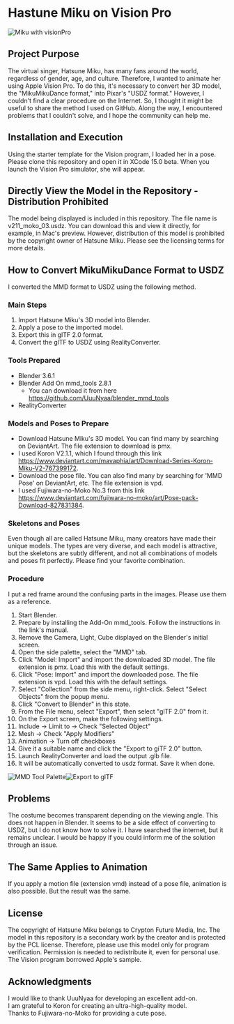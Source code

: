 # Hastune Miku on Vision Pro

![Miku with visionPro](v211_moko_03.png)


## Project Purpose
The virtual singer, Hatsune Miku, has many fans around the world, regardless of gender, age, and culture. Therefore, I wanted to animate her using Apple Vision Pro. To do this, it's necessary to convert her 3D model, the "MikuMikuDance format," into Pixar's "USDZ format." However, I couldn't find a clear procedure on the Internet. So, I thought it might be useful to share the method I used on GitHub. Along the way, I encountered problems that I couldn't solve, and I hope the community can help me.


 
## Installation and Execution
Using the starter template for the Vision program, I loaded her in a pose. Please clone this repository and open it in XCode 15.0 beta. When you launch the Vision Pro simulator, she will appear.


 
## Directly View the Model in the Repository - Distribution Prohibited
The model being displayed is included in this repository. The file name is v211_moko_03.usdz. You can download this and view it directly, for example, in Mac's preview. However, distribution of this model is prohibited by the copyright owner of Hatsune Miku. Please see the licensing terms for more details.


 
## How to Convert MikuMikuDance Format to USDZ
I converted the MMD format to USDZ using the following method.

### Main Steps
 1. Import Hatsune Miku's 3D model into Blender.
 1. Apply a pose to the imported model.
 1. Export this in glTF 2.0 format.
 1. Convert the glTF to USDZ using RealityConverter.

 
### Tools Prepared
 * Blender 3.6.1
 * Blender Add On mmd_tools 2.8.1
    * You can download it from here https://github.com/UuuNyaa/blender_mmd_tools
 * RealityConverter 

 
### Models and Poses to Prepare
 * Download Hatsune Miku's 3D model. You can find many by searching on DeviantArt. The file extension to download is pmx.
 * I used Koron V2.1.1, which I found through this link https://www.deviantart.com/mavaphia/art/Download-Series-Koron-Miku-V2-767399172.
 * Download the pose file. You can also find many by searching for 'MMD Pose' on DeviantArt, etc. The file extension is vpd.
 * I used Fujiwara-no-Moko No.3 from this link https://www.deviantart.com/fujiwara-no-moko/art/Pose-pack-Download-827831384.

### Skeletons and Poses
Even though all are called Hatsune Miku, many creators have made their unique models. The types are very diverse, and each model is attractive, but the skeletons are subtly different, and not all combinations of models and poses fit perfectly. Please find your favorite combination.


 
### Procedure
I put a red frame around the confusing parts in the images. Please use them as a reference.

 1. Start Blender.
 1. Prepare by installing the Add-On mmd_tools. Follow the instructions in the link's manual.
 1. Remove the Camera, Light, Cube displayed on the Blender's initial screen.
 1. Open the side palette, select the "MMD" tab.
 1. Click "Model: Import" and import the downloaded 3D model. The file extension is pmx. Load this with the default settings.
 1. Click "Pose: Import" and import the downloaded pose. The file extension is vpd. Load this with the default settings.
 1. Select "Collection" from the side menu, right-click. Select "Select Objects" from the popup menu.
 1. Click "Convert to Blender" in this state.
 1. From the File menu, select "Export", then select "glTF 2.0" from it.
 1. On the Export screen, make the following settings.
 1. Include -> Limit to -> Check "Selected Object"
 1. Mesh -> Check "Apply Modifiers"
 1. Animation -> Turn off checkboxes
 1. Give it a suitable name and click the "Export to giTF 2.0" button.
 1. Launch RealityConverter and load the output .glb file.
 1. It will be automatically converted to usdz format. Save it when done.

![MMD Tool Palette](mmd_palette.png)![Export to glTF ](export_to_gltf.png)

## Problems
The costume becomes transparent depending on the viewing angle. This does not happen in Blender. It seems to be a side effect of converting to USDZ, but I do not know how to solve it. I have searched the internet, but it remains unclear. I would be happy if you could inform me of the solution through an issue.


 
## The Same Applies to Animation
If you apply a motion file (extension vmd) instead of a pose file, animation is also possible. But the result was the same.


 
## License
The copyright of Hatsune Miku belongs to Crypton Future Media, Inc. The model in this repository is a secondary work by the creator and is protected by the PCL license. Therefore, please use this model only for program verification. Permission is needed to redistribute it, even for personal use. The Vision program borrowed Apple's sample.


 
## Acknowledgments
I would like to thank UuuNyaa for developing an excellent add-on.  
I am grateful to Koron for creating an ultra-high-quality model.  
Thanks to Fujiwara-no-Moko for providing a cute pose.
